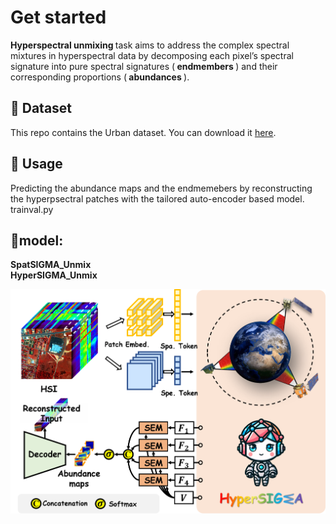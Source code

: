 
# Get started
<strong> Hyperspectral unmixing </strong>  task aims to address the complex spectral mixtures in hyperspectral data by decomposing each pixel’s spectral signature into pure spectral signatures (<strong> endmembers </strong>) and their corresponding proportions (<strong> abundances </strong>).<br>

## 🌷 Dataset
This repo contains the Urban dataset. You can download it [here](https://pan.baidu.com/s/1goRUhWfNuvrPXxJI1tYC0A?pwd=fsh4). <br>

## 🔨 Usage
Predicting the abundance maps and the endmemebers by reconstructing the hyperpsectral patches with the tailored auto-encoder based model. <br>
trainval.py <br>

## 🔴model: <br>
<strong> SpatSIGMA_Unmix </strong> <br>
<strong> HyperSIGMA_Unmix </strong> <br>

![SpatSIGMA_Unmix](HyperSIGMA_Unmix.png "The framework of SpatSIGMA_Unmix")

